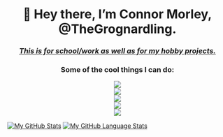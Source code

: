 <h1 align = "center"><b>
  👋 Hey there, I’m Connor Morley, @TheGrognardling.
  </b></h1>
  <h3 align = "center"><u><i>
  This is for school/work as well as for my hobby projects.
  </u></i></h3>
  <h3 align = "center">
  Some of the cool things I can do:
  </h3>
<p align = "center">
  <a href="https://skillicons.dev">
    <img src="https://skillicons.dev/icons?i=powershell,bash,git,vim,latex,markdown"/>
    <br>
    <img src="https://skillicons.dev/icons?i=discord,bots,github,gitlab,stackoverflow"/> 
    <br>
    <img src="https://skillicons.dev/icons?i=html,css,js,nodejs,php"/>
    <br>
    <img src="https://skillicons.dev/icons?i=python,java,c,cpp,rust"/> 
    <br>
    <img src="https://skillicons.dev/icons?i=linux,raspberrypi,bsd,plan9"/>
  </a>
</p>
	

[![My GitHub Stats](https://github-readme-stats.vercel.app/api/?username=TheGrognardling&count_private=true&theme=tokyonight&showicons=true)]()
[![My GitHub Language Stats](https://github-readme-stats.vercel.app/api/top-langs/?username=TheGrognardling&langs_count=5&theme=tokyonight)]()
